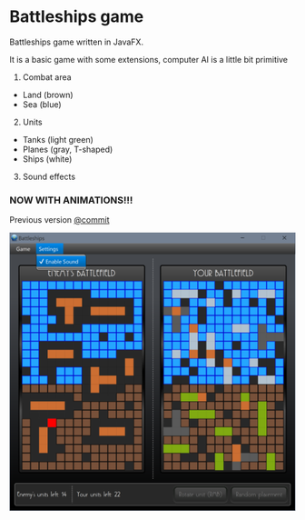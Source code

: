 # Battleships game
Battleships game written in JavaFX.

It is a basic game with some extensions, computer AI is a little bit primitive

1. Combat area
  * Land (brown)
  * Sea  (blue)
2. Units
  * Tanks (light green)
  * Planes (gray, T-shaped)
  * Ships (white)
3. Sound effects

### NOW WITH ANIMATIONS!!! ###
Previous version [@commit](https://github.com/DudaKamil/battleships/tree/1197ede402d21d5a9a9e337eb8d015354962caea)

![Battleships screenshot](/img/screenshot.png)
